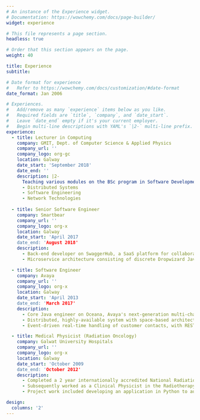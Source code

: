 ```yaml
---
# An instance of the Experience widget.
# Documentation: https://wowchemy.com/docs/page-builder/
widget: experience

# This file represents a page section.
headless: true

# Order that this section appears on the page.
weight: 40

title: Experience
subtitle:

# Date format for experience
#   Refer to https://wowchemy.com/docs/customization/#date-format
date_format: Jan 2006

# Experiences.
#   Add/remove as many `experience` items below as you like.
#   Required fields are `title`, `company`, and `date_start`.
#   Leave `date_end` empty if it's your current employer.
#   Begin multi-line descriptions with YAML's `|2-` multi-line prefix.
experience:
  - title: Lecturer in Computing
    company: GMIT, Dept. of Computer Science & Applied Physics
    company_url: ''
    company_logo: org-gc
    location: Galway
    date_start: 'September 2018'
    date_end: ''
    description: |2-
      Teaching various modules on the BSc program in Software Development and on the online HDip on Software Development, including:
      - Distributed Systems
      - Software Engineering
      - Network Technologies
        
  - title: Senior Software Engineer
    company: Smartbear
    company_url: ''
    company_logo: org-x
    location: Galway
    date_start: 'April 2017
    date_end: 'August 2018'
    description: 
      - Back-end developer on SwaggerHub, a SaaS platform for collaborative REST API design which integrates Swagger open-source tooling with Enterprise management features.
      - Microservice architecture consisting of discrete Dropwizard Java applications deployed in Docker containers to AWS.

  - title: Software Engineer
    company: Avaya
    company_url: ''
    company_logo: org-x
    location: Galway
    date_start: 'April 2013
    date_end: 'March 2017'
    description: 
      - Core Java engineer on Oceana, Avaya's next-generation multi-channel contact centre solution.
      - Distributed, highly-available system with space-based architecture using GigaSpaces XAP platform running in a Linux environment.
      - Event-driven real-time handling of customer contacts, with REST and Java RMI for inter-process communication. 

  - title: Medical Physicist (Radiation Oncology)
    company: Galwat University Hospitals
    company_url: ''
    company_logo: org-x
    location: Galway
    date_start: 'October 2009
    date_end: 'October 2012'
    description:  
      - Completed a 2 year internationally accredited National Radiation Oncology Physics Residency Training Programme (2009-2011) combining theoretical principles, clinical practice, project work and continuous assessment in a radiotherapy center with 3 linacs, IMRT, IGRT, orthovoltage, HDR and LDR brachytherapy.
      - Subsequently worked as a Clinical Physicist in the Radiotherapy department. Responsibilities include radiation measurement, linear accelerator QA and commissioning, treatment planning, development and improvement of techniques and procedures, research projects.
      - Project work included developing an application in Python to automate patient plan verification.

design:
  columns: '2'
---
```


